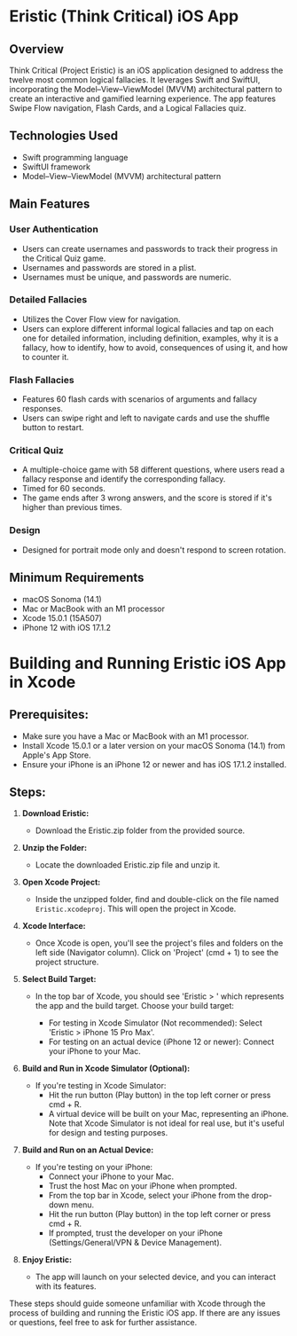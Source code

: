 # Eristic (Think Critical) iOS App

## Overview
Think Critical (Project Eristic) is an iOS application designed to address the twelve most common logical fallacies. It leverages Swift and SwiftUI, incorporating the Model–View–ViewModel (MVVM) architectural pattern to create an interactive and gamified learning experience. The app features Swipe Flow navigation, Flash Cards, and a Logical Fallacies quiz.

## Technologies Used
- Swift programming language
- SwiftUI framework
- Model–View–ViewModel (MVVM) architectural pattern

## Main Features

### User Authentication
- Users can create usernames and passwords to track their progress in the Critical Quiz game.
- Usernames and passwords are stored in a plist.
- Usernames must be unique, and passwords are numeric.

### Detailed Fallacies
- Utilizes the Cover Flow view for navigation.
- Users can explore different informal logical fallacies and tap on each one for detailed information, including definition, examples, why it is a fallacy, how to identify, how to avoid, consequences of using it, and how to counter it.

### Flash Fallacies
- Features 60 flash cards with scenarios of arguments and fallacy responses.
- Users can swipe right and left to navigate cards and use the shuffle button to restart.

### Critical Quiz
- A multiple-choice game with 58 different questions, where users read a fallacy response and identify the corresponding fallacy.
- Timed for 60 seconds.
- The game ends after 3 wrong answers, and the score is stored if it's higher than previous times.

### Design
- Designed for portrait mode only and doesn't respond to screen rotation.

## Minimum Requirements
- macOS Sonoma (14.1)
- Mac or MacBook with an M1 processor
- Xcode 15.0.1 (15A507)
- iPhone 12 with iOS 17.1.2

# Building and Running Eristic iOS App in Xcode

## Prerequisites:
- Make sure you have a Mac or MacBook with an M1 processor.
- Install Xcode 15.0.1 or a later version on your macOS Sonoma (14.1) from Apple's App Store.
- Ensure your iPhone is an iPhone 12 or newer and has iOS 17.1.2 installed.

## Steps:

1. **Download Eristic:**
   - Download the Eristic.zip folder from the provided source.

2. **Unzip the Folder:**
   - Locate the downloaded Eristic.zip file and unzip it.

3. **Open Xcode Project:**
   - Inside the unzipped folder, find and double-click on the file named `Eristic.xcodeproj`. This will open the project in Xcode.

4. **Xcode Interface:**
   - Once Xcode is open, you'll see the project's files and folders on the left side (Navigator column). Click on 'Project' (cmd + 1) to see the project structure.

5. **Select Build Target:**
   - In the top bar of Xcode, you should see 'Eristic > <Device>' which represents the app and the build target. Choose your build target:
     - For testing in Xcode Simulator (Not recommended): Select 'Eristic > iPhone 15 Pro Max'.
     - For testing on an actual device (iPhone 12 or newer): Connect your iPhone to your Mac.

6. **Build and Run in Xcode Simulator (Optional):**
   - If you're testing in Xcode Simulator:
     - Hit the run button (Play button) in the top left corner or press cmd + R.
     - A virtual device will be built on your Mac, representing an iPhone. Note that Xcode Simulator is not ideal for real use, but it's useful for design and testing purposes.

7. **Build and Run on an Actual Device:**
   - If you're testing on your iPhone:
     - Connect your iPhone to your Mac.
     - Trust the host Mac on your iPhone when prompted.
     - From the top bar in Xcode, select your iPhone from the drop-down menu.
     - Hit the run button (Play button) in the top left corner or press cmd + R.
     - If prompted, trust the developer on your iPhone (Settings/General/VPN & Device Management).

8. **Enjoy Eristic:**
   - The app will launch on your selected device, and you can interact with its features.

These steps should guide someone unfamiliar with Xcode through the process of building and running the Eristic iOS app. If there are any issues or questions, feel free to ask for further assistance.
